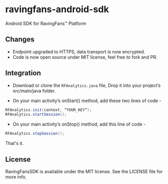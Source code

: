 # ravingfans-android-sdk
Android SDK for RavingFans™ Platform

## Changes

* Endpoint upgraded to HTTPS, data transport is now encrypted.
* Code is now open source under MIT license, feel free to fork and PR.

## Integration

* Download or clone the `RFAnalytics.java` file, Drop it into your project’s src/main/java folder.

* On your main activity’s onStart() method, add these two lines of code -
```java
RFAnalytics.init(context, “YOUR_KEY”);
RFAnalytics.startSession();
```
* On your main activity’s onStop() method, add this line of code -
```java
RFAnalytics.stopSession();
```
That's it.

## License

RavingFansSDK is available under the MIT license. See the LICENSE file for more info.
